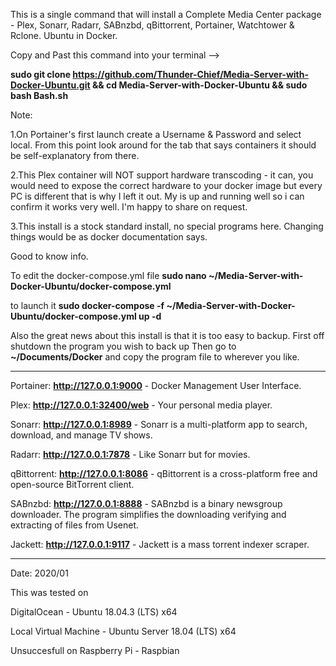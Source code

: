 This is a single command that will install a Complete Media Center package - Plex, Sonarr, Radarr, SABnzbd, qBittorrent, Portainer, Watchtower & Rclone. Ubuntu in Docker.

Copy and Past this command into your terminal 
--> 

**sudo git clone https://github.com/Thunder-Chief/Media-Server-with-Docker-Ubuntu.git && cd Media-Server-with-Docker-Ubuntu && sudo bash Bash.sh**


Note:

1.On Portainer's first launch create a Username  & Password and select local. From this point look around for the tab that says containers it should be self-explanatory from there.

2.This Plex container will NOT support hardware transcoding - it can,  you would need to expose the correct hardware to your docker image but every PC is different that is why I left it out. My is up and running  well so i can confirm it works very well. I'm happy to share on request. 

3.This install is a stock standard install, no special programs here. Changing things would be as docker documentation says.


Good to know info.

To edit the docker-compose.yml file 
**sudo nano ~/Media-Server-with-Docker-Ubuntu/docker-compose.yml**

to launch it
**sudo docker-compose -f ~/Media-Server-with-Docker-Ubuntu/docker-compose.yml up -d**

Also the great news about this install is that it is too easy to backup.
First off shutdown the program you wish to back up 
Then go to **~/Documents/Docker** and copy the program file to wherever you like. 

________________________________________________________________________________

Portainer: **http://127.0.0.1:9000** - Docker Management User Interface.

Plex: **http://127.0.0.1:32400/web** -  Your personal media player.

Sonarr: **http://127.0.0.1:8989** - Sonarr is a multi-platform app to search, download, and manage TV shows.

Radarr: **http://127.0.0.1:7878** - Like Sonarr but for movies.

qBittorrent: **http://127.0.0.1:8086** - qBittorrent is a cross-platform free and open-source BitTorrent client.

SABnzbd: **http://127.0.0.1:8888** - SABnzbd is a binary newsgroup downloader. The program simplifies the downloading verifying and extracting of files from Usenet.

Jackett: **http://127.0.0.1:9117** - Jackett is a mass torrent indexer scraper.
________________________________________________________________________________

Date: 2020/01

This was tested on 

DigitalOcean - Ubuntu 18.04.3 (LTS) x64

Local Virtual Machine - Ubuntu Server 18.04 (LTS) x64

Unsuccesfull on Raspberry Pi - Raspbian
